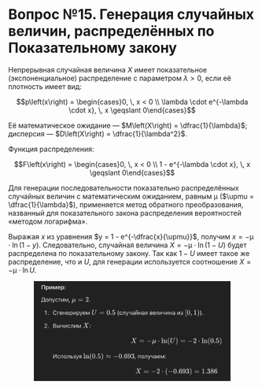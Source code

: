 # Вопрос №15. Генерация случайных величин, распределённых по Показательному закону

Непрерывная случайная величина $X$ имеет показательное (экспоненциальное)
распределение с параметром $\lambda > 0$, если её плотность имеет вид:

$$p\left(x\right) = \begin{cases}0, \, x < 0 \\ \lambda \cdot e^{-\lambda \cdot x}, \, x \geqslant 0\end{cases}$$

Её математическое ожидание — $M\left(X\right) = \dfrac{1}{\lambda}$; дисперсия —
$D\left(X\right) = \dfrac{1}{\lambda^2}$.

Функция распределения:

$$F\left(x\right) = \begin{cases}0, \, x < 0 \\ 1 - e^{-\lambda \cdot x}, \, x \geqslant 0\end{cases}$$

Для генерации последовательности показательно распределённых случайных величин с
математическим ожиданием, равным $\upmu$ ($\upmu = \dfrac{1}{\lambda}$),
применяется метод обратного преобразования, названный для показательного закона
распределения вероятностей «методом логарифма».

Выражая $x$ из уравнения $y = 1 - e^{-\dfrac{x}{\upmu}}$, получим
$x = -\upmu \cdot \ln{\left(1 - y\right)}$. Следовательно, случайная величина
$X = -\upmu \cdot \ln{\left(1 - U\right)}$ будет распределена по показательному
закону. Так как $1 - U$ имеет такое же распределение, что и $U$, для генерации
используется соотношение $X = -\upmu \cdot \ln{U}$.

<center>
<img src="images/gen-15.png" alt="example" width="400">
</center>
